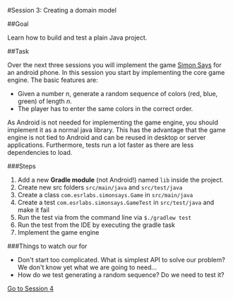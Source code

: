 #Session 3: Creating a domain model

##Goal 

Learn how to build and test a plain Java project.

##Task

Over the next three sessions you will implement the game [Simon Says](https://www.youtube.com/watch?v=_UCnn4BI9S4) for an android phone. In this session you start by implementing the core game engine. The basic features are: 

- Given a number n, generate a random sequence of colors (red, blue, green) of length *n*.
- The player has to enter the same colors in the correct order. 

As Android is not needed for implementing the game engine, you should implement it as a normal java library. This has the advantage that the game engine is not tied to Android and can be reused in desktop or server applications. Furthermore, tests run a lot faster as there are less dependencies to load.

###Steps

1. Add a new **Gradle module** (not Android!) named `lib` inside the project. 
1. Create new src folders `src/main/java` and `src/test/java`
1. Create a class `com.esrlabs.simonsays.Game` in `src/main/java`
1. Create a test `com.esrlabs.simonsays.GameTest` in `src/test/java` and make it fail
1. Run the test via from the command line via `$./gradlew test`
1. Run the test from the IDE by executing the gradle task
1. Implement the game engine

###Things to watch our for

- Don't start too complicated. What is simplest API to solve our problem? We don't know yet what we are going to need...
- How do we test generating a random sequence? Do we need to test it?

[Go to Session 4](https://github.com/esrlabs/android-tutorial/tree/master/session4)
